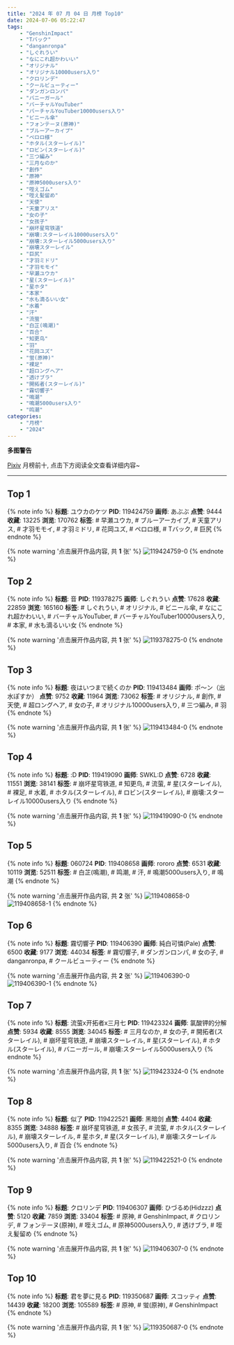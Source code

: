 ```yaml
---
title: "2024 年 07 月 04 日 月榜 Top10"
date: 2024-07-06 05:22:47
tags:
    - "GenshinImpact"
    - "Tバック"
    - "danganronpa"
    - "しぐれうい"
    - "なにこれ超かわいい"
    - "オリジナル"
    - "オリジナル10000users入り"
    - "クロリンデ"
    - "クールビューティー"
    - "ダンガンロンパ"
    - "バニーガール"
    - "バーチャルYouTuber"
    - "バーチャルYouTuber10000users入り"
    - "ビニール傘"
    - "フォンテーヌ(原神)"
    - "ブルーアーカイブ"
    - "ペロロ様"
    - "ホタル(スターレイル)"
    - "ロビン(スターレイル)"
    - "三つ編み"
    - "三月なのか"
    - "創作"
    - "原神"
    - "原神5000users入り"
    - "咥えゴム"
    - "咥え髪留め"
    - "天使"
    - "天童アリス"
    - "女の子"
    - "女孩子"
    - "崩坏星穹铁道"
    - "崩壊:スターレイル10000users入り"
    - "崩壊:スターレイル5000users入り"
    - "崩壊スターレイル"
    - "巨尻"
    - "才羽ミドリ"
    - "才羽モモイ"
    - "早瀬ユウカ"
    - "星(スターレイル)"
    - "星ホタ"
    - "本家"
    - "水も滴るいい女"
    - "水着"
    - "汗"
    - "流萤"
    - "白芷(鳴潮)"
    - "百合"
    - "知更鸟"
    - "羽"
    - "花岡ユズ"
    - "蛍(原神)"
    - "裸足"
    - "超ロングヘア"
    - "透けブラ"
    - "開拓者(スターレイル)"
    - "霧切響子"
    - "鳴潮"
    - "鳴潮5000users入り"
    - "鸣潮"
categories:
    - "月榜"
    - "2024"
---
```


<i class="fa fa-triangle-exclamation"></i>**多图警告**<i class="fa fa-triangle-exclamation"></i>

[Pixiv](https://www.pixiv.net/) 月榜前十, 点击下方阅读全文查看详细内容~

<!-- more -->

---

## Top 1

{% note info %}
**标题**: ユウカのケツ
**PID**: 119424759 **画师**: あぶぶ
**点赞**: 9444 **收藏**: 13225 **浏览**: 170762
**标签**: # 早瀬ユウカ, # ブルーアーカイブ, # 天童アリス, # 才羽モモイ, # 才羽ミドリ, # 花岡ユズ, # ペロロ様, # Tバック, # 巨尻
{% endnote %}

{% note warning '点击展开作品内容, 共 **1** 张' %}
![119424759-0](https://i.pixiv.re/img-original/img/2024/06/07/19/14/08/119424759_p0.jpg)
{% endnote %}

## Top 2

{% note info %}
**标题**: 音
**PID**: 119378275 **画师**: しぐれうい
**点赞**: 17628 **收藏**: 22859 **浏览**: 165160
**标签**: # しぐれうい, # オリジナル, # ビニール傘, # なにこれ超かわいい, # バーチャルYouTuber, # バーチャルYouTuber10000users入り, # 本家, # 水も滴るいい女
{% endnote %}

{% note warning '点击展开作品内容, 共 **1** 张' %}
![119378275-0](https://i.pixiv.re/img-original/img/2024/06/06/00/00/21/119378275_p0.jpg)
{% endnote %}

## Top 3

{% note info %}
**标题**: 夜はいつまで続くのか
**PID**: 119413484 **画师**: ポ～ン（出水ぽすか）
**点赞**: 9752 **收藏**: 11964 **浏览**: 73062
**标签**: # オリジナル, # 創作, # 天使, # 超ロングヘア, # 女の子, # オリジナル10000users入り, # 三つ編み, # 羽
{% endnote %}

{% note warning '点击展开作品内容, 共 **1** 张' %}
![119413484-0](https://i.pixiv.re/img-original/img/2024/06/07/07/30/03/119413484_p0.jpg)
{% endnote %}

## Top 4

{% note info %}
**标题**: :D
**PID**: 119419090 **画师**: SWKL:D
**点赞**: 6728 **收藏**: 11551 **浏览**: 38141
**标签**: # 崩坏星穹铁道, # 知更鸟, # 流萤, # 星(スターレイル), # 裸足, # 水着, # ホタル(スターレイル), # ロビン(スターレイル), # 崩壊:スターレイル10000users入り
{% endnote %}

{% note warning '点击展开作品内容, 共 **1** 张' %}
![119419090-0](https://i.pixiv.re/img-original/img/2024/06/07/14/26/08/119419090_p0.jpg)
{% endnote %}

## Top 5

{% note info %}
**标题**: 060724
**PID**: 119408658 **画师**: rororo
**点赞**: 6531 **收藏**: 10119 **浏览**: 52511
**标签**: # 白芷(鳴潮), # 鸣潮, # 汗, # 鳴潮5000users入り, # 鳴潮
{% endnote %}

{% note warning '点击展开作品内容, 共 **2** 张' %}
![119408658-0](https://i.pixiv.re/img-original/img/2024/06/07/01/08/53/119408658_p0.jpg)
![119408658-1](https://i.pixiv.re/img-original/img/2024/06/07/01/08/53/119408658_p1.jpg)
{% endnote %}

## Top 6

{% note info %}
**标题**: 霧切響子
**PID**: 119406390 **画师**: 純白可憐(Pale)
**点赞**: 6500 **收藏**: 9177 **浏览**: 44034
**标签**: # 霧切響子, # ダンガンロンパ, # 女の子, # danganronpa, # クールビューティー
{% endnote %}

{% note warning '点击展开作品内容, 共 **2** 张' %}
![119406390-0](https://i.pixiv.re/img-original/img/2024/06/07/00/00/38/119406390_p0.jpg)
![119406390-1](https://i.pixiv.re/img-original/img/2024/06/07/00/00/38/119406390_p1.jpg)
{% endnote %}

## Top 7

{% note info %}
**标题**: 流萤x开拓者x三月七
**PID**: 119423324 **画师**: 氯酸钾的分解
**点赞**: 5934 **收藏**: 8555 **浏览**: 34045
**标签**: # 三月なのか, # 女の子, # 開拓者(スターレイル), # 崩坏星穹铁道, # 崩壊スターレイル, # 星(スターレイル), # ホタル(スターレイル), # バニーガール, # 崩壊:スターレイル5000users入り
{% endnote %}

{% note warning '点击展开作品内容, 共 **1** 张' %}
![119423324-0](https://i.pixiv.re/img-original/img/2024/06/07/18/19/10/119423324_p0.jpg)
{% endnote %}

## Top 8

{% note info %}
**标题**: 似了
**PID**: 119422521 **画师**: 黑暗剑
**点赞**: 4404 **收藏**: 8355 **浏览**: 34888
**标签**: # 崩坏星穹铁道, # 女孩子, # 流萤, # ホタル(スターレイル), # 崩壊スターレイル, # 星ホタ, # 星(スターレイル), # 崩壊:スターレイル5000users入り, # 百合
{% endnote %}

{% note warning '点击展开作品内容, 共 **1** 张' %}
![119422521-0](https://i.pixiv.re/img-original/img/2024/06/07/17/48/20/119422521_p0.jpg)
{% endnote %}

## Top 9

{% note info %}
**标题**: クロリンデ
**PID**: 119406307 **画师**: ひづるめ(Hidzzz)
**点赞**: 5120 **收藏**: 7859 **浏览**: 33404
**标签**: # 原神, # GenshinImpact, # クロリンデ, # フォンテーヌ(原神), # 咥えゴム, # 原神5000users入り, # 透けブラ, # 咥え髪留め
{% endnote %}

{% note warning '点击展开作品内容, 共 **1** 张' %}
![119406307-0](https://i.pixiv.re/img-original/img/2024/06/07/00/00/17/119406307_p0.jpg)
{% endnote %}

## Top 10

{% note info %}
**标题**: 君を夢に見る
**PID**: 119350687 **画师**: スコッティ
**点赞**: 14439 **收藏**: 18200 **浏览**: 105589
**标签**: # 原神, # 蛍(原神), # GenshinImpact
{% endnote %}

{% note warning '点击展开作品内容, 共 **1** 张' %}
![119350687-0](https://i.pixiv.re/img-original/img/2024/06/05/00/00/27/119350687_p0.jpg)
{% endnote %}
